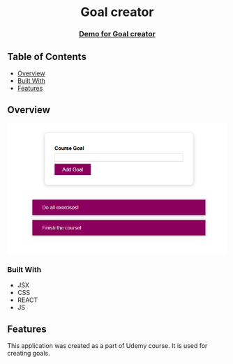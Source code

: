 <h1 align="center">Goal creator</h1>

<div align="center">
  <h3>
    <a href="https://{your-demo-link.your-domain}">
      Demo for Goal creator
    </a>
  </h3>
</div>

## Table of Contents

- [Overview](#overview)
- [Built With](#built-with)
- [Features](#features)

## Overview

![screenshot](https://github.com/Damyanmd/goal_api/blob/main/img/Capture.PNG)

### Built With

- JSX
- CSS
- REACT
- JS

## Features

This application was created as a part of Udemy course. It is used for creating goals.
